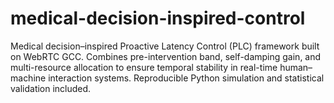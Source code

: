 # medical-decision-inspired-control
Medical decision–inspired Proactive Latency Control (PLC) framework built on WebRTC GCC. Combines pre-intervention band, self-damping gain, and multi-resource allocation to ensure temporal stability in real-time human–machine interaction systems. Reproducible Python simulation and statistical validation included.
